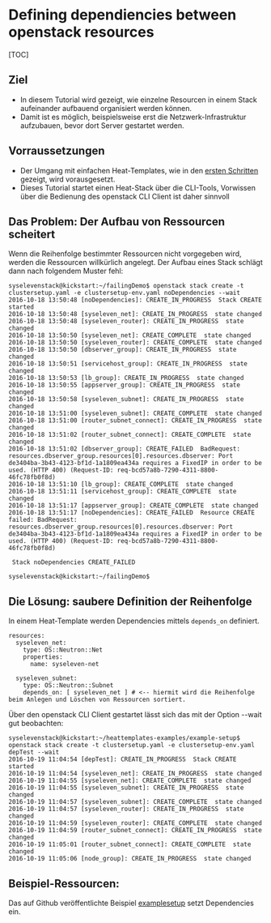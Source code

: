 # Defining dependiencies between openstack resources 

[TOC]

## Ziel

* In diesem Tutorial wird gezeigt, wie einzelne Resourcen in einem Stack aufeinander aufbauend organisiert werden können.
* Damit ist es möglich, beispielsweise erst die Netzwerk-Infrastruktur aufzubauen, bevor dort Server gestartet werden.

## Vorraussetzungen 

* Der Umgang mit einfachen Heat-Templates, wie in den [ersten Schritten](https://doc.syselevenstack.com/tutorials/01-firststeps/) gezeigt, wird vorausgesetzt.
* Dieses Tutorial startet einen Heat-Stack über die CLI-Tools, Vorwissen über die Bedienung des openstack CLI Client ist daher sinnvoll

## Das Problem: Der Aufbau von Ressourcen scheitert

Wenn die Reihenfolge bestimmter Ressourcen nicht vorgegeben wird, werden die Ressourcen willkürlich angelegt. Der Aufbau eines Stack schlägt dann nach folgendem Muster fehl:

```
syselevenstack@kickstart:~/failingDemo$ openstack stack create -t clustersetup.yaml -e clustersetup-env.yaml noDependencies --wait
2016-10-18 13:50:48 [noDependencies]: CREATE_IN_PROGRESS  Stack CREATE started
2016-10-18 13:50:48 [syseleven_net]: CREATE_IN_PROGRESS  state changed
2016-10-18 13:50:48 [syseleven_router]: CREATE_IN_PROGRESS  state changed
2016-10-18 13:50:50 [syseleven_net]: CREATE_COMPLETE  state changed
2016-10-18 13:50:50 [syseleven_router]: CREATE_COMPLETE  state changed
2016-10-18 13:50:50 [dbserver_group]: CREATE_IN_PROGRESS  state changed
2016-10-18 13:50:51 [servicehost_group]: CREATE_IN_PROGRESS  state changed
2016-10-18 13:50:53 [lb_group]: CREATE_IN_PROGRESS  state changed
2016-10-18 13:50:55 [appserver_group]: CREATE_IN_PROGRESS  state changed
2016-10-18 13:50:58 [syseleven_subnet]: CREATE_IN_PROGRESS  state changed
2016-10-18 13:51:00 [syseleven_subnet]: CREATE_COMPLETE  state changed
2016-10-18 13:51:00 [router_subnet_connect]: CREATE_IN_PROGRESS  state changed
2016-10-18 13:51:02 [router_subnet_connect]: CREATE_COMPLETE  state changed
2016-10-18 13:51:02 [dbserver_group]: CREATE_FAILED  BadRequest: resources.dbserver_group.resources[0].resources.dbserver: Port de3404ba-3b43-4123-bf1d-1a1809ea434a requires a FixedIP in order to be used. (HTTP 400) (Request-ID: req-bcd57a8b-7290-4311-8800-46fc78fb0f8d)
2016-10-18 13:51:10 [lb_group]: CREATE_COMPLETE  state changed
2016-10-18 13:51:11 [servicehost_group]: CREATE_COMPLETE  state changed
2016-10-18 13:51:17 [appserver_group]: CREATE_COMPLETE  state changed
2016-10-18 13:51:17 [noDependencies]: CREATE_FAILED  Resource CREATE failed: BadRequest: resources.dbserver_group.resources[0].resources.dbserver: Port de3404ba-3b43-4123-bf1d-1a1809ea434a requires a FixedIP in order to be used. (HTTP 400) (Request-ID: req-bcd57a8b-7290-4311-8800-46fc78fb0f8d)

 Stack noDependencies CREATE_FAILED 

syselevenstack@kickstart:~/failingDemo$ 
```

## Die Lösung: saubere Definition der Reihenfolge

In einem Heat-Template werden Dependencies mittels `depends_on` definiert. 

```
resources:
  syseleven_net:
    type: OS::Neutron::Net
    properties: 
      name: syseleven-net

  syseleven_subnet:
    type: OS::Neutron::Subnet
    depends_on: [ syseleven_net ] # <-- hiermit wird die Reihenfolge beim Anlegen und Löschen von Ressourcen sortiert.

```

Über den openstack CLI Client gestartet lässt sich das mit der Option --wait gut beobachten:

```
syselevenstack@kickstart:~/heattemplates-examples/example-setup$ openstack stack create -t clustersetup.yaml -e clustersetup-env.yaml depTest --wait
2016-10-19 11:04:54 [depTest]: CREATE_IN_PROGRESS  Stack CREATE started
2016-10-19 11:04:54 [syseleven_net]: CREATE_IN_PROGRESS  state changed
2016-10-19 11:04:55 [syseleven_net]: CREATE_COMPLETE  state changed
2016-10-19 11:04:55 [syseleven_subnet]: CREATE_IN_PROGRESS  state changed
2016-10-19 11:04:57 [syseleven_subnet]: CREATE_COMPLETE  state changed
2016-10-19 11:04:57 [syseleven_router]: CREATE_IN_PROGRESS  state changed
2016-10-19 11:04:59 [syseleven_router]: CREATE_COMPLETE  state changed
2016-10-19 11:04:59 [router_subnet_connect]: CREATE_IN_PROGRESS  state changed
2016-10-19 11:05:01 [router_subnet_connect]: CREATE_COMPLETE  state changed
2016-10-19 11:05:06 [node_group]: CREATE_IN_PROGRESS  state changed
```

## Beispiel-Ressourcen:

Das auf Github veröffentlichte Beispiel [examplesetup](https://github.com/syseleven/heattemplates-examples/tree/master/example-setup) setzt Dependencies ein.


